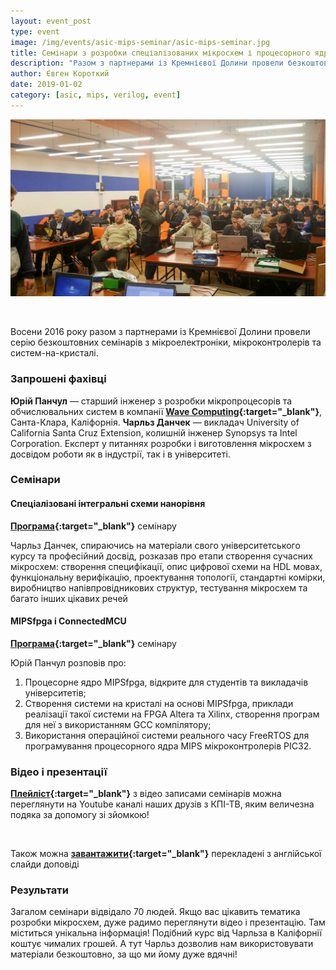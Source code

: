 ```yaml
---
layout: event_post
type: event
image: /img/events/asic-mips-seminar/asic-mips-seminar.jpg
title: Семінари з розробки спеціалізованих мікросхем і процесорного ядра MIPSfpga
description: "Разом з партнерами із Кремнієвої Долини провели безкоштовні семінари з мікроелектроніки, мікроконтролерів, систем-на-кристалі і процесорного ядра MIPSfpga"
author: Євген Короткий
date: 2019-01-02
category: [asic, mips, verilog, event]
---
```


![](/img/events/asic-mips-seminar/asic-mips-seminar.jpg)

<br>

Восени 2016 року разом з партнерами із Кремнієвої Долини провели серію безкоштовних семінарів з мікроелектроніки, мікроконтролерів та систем-на-кристалі.

### Запрошені фахівці

**Юрій Панчул** — старший інженер з розробки мікропроцесорів та обчислювальних систем в компанії **[Wave Computing](https://wavecomp.ai){:target="_blank"}**, Санта-Клара, Каліфорнія. 
**Чарльз Данчек** — викладач University of California Santa Cruz Extension, колишній інженер Synopsys та Intel Corporation. Експерт у питаннях розробки і виготовлення мікросхем з досвідом роботи як в індустрії, так і в університеті.

### Семінари

#### Cпеціалізовані інтегральні схеми нанорівня

**[Програма](https://docs.google.com/document/d/1JM3MesUtCmdVXJvMWNGgYU1UgOcGIWwuxxNv7Pop8xI/edit?usp=sharing){:target="_blank"}** семінару 

Чарльз Данчек, спираючись на матеріали свого університетського курсу та професійний досвід, розказав про етапи створення сучасних мікросхем: створення специфікації, опис цифрової схеми на HDL мовах, функціональну верифікацію, проектування топології, стандартні комірки, виробництво напівпровідникових структур, тестування мікросхем та багато інших цікавих речей

#### MIPSfpga і ConnectedMCU

**[Програма](https://docs.google.com/document/d/1m_n3X8qEk5vY4MXqfnPRSQCicY1r9Gw2AbYOOIkl1hE/edit?usp=sharing){:target="_blank"}** семінару

Юрій Панчул розповів про: 
1) Процесорне ядро MIPSfpga, відкрите для студентів та викладачів університетів; 
2) Створення системи на кристалі на основі MIPSfpga, приклади реалізації такої системи на FPGA Altera та Xilinx, створення програм для неї з використанням GCC компілятору; 
3) Використання операційної системи реального часу FreeRTOS для програмування процесорного ядра MIPS мікроконтролерів PIC32. 

### Відео і презентації

**[Плейліст](https://www.youtube.com/watch?v=71dW7t7uTo0&list=PLBT67dnO-gThmvpsYU-rXqrPH1-jCJGzw){:target="_blank"}** з відео записами семінарів можна переглянути на Youtube каналі наших друзів з КПІ-ТВ, яким величезна подяка за допомогу зі зйомкою!

<br>

Також можна **[завантажити](https://drive.google.com/file/d/1toy1ZMLfAapLq7hRSs7_oJ7w6BiRyUi2/view?usp=sharing){:target="_blank"}** перекладені з англійської слайди доповіді

### Результати

Загалом семінари відвідало 70 людей. Якщо вас цікавить тематика розробки мікросхем, дуже радимо переглянути відео і презентацію. Там міститься унікальна інформація! Подібний курс від Чарльза в Каліфорнії коштує чималих грошей. А тут Чарльз дозволив нам використовувати матеріали безкоштовно, за що ми йому дуже вдячні! 
